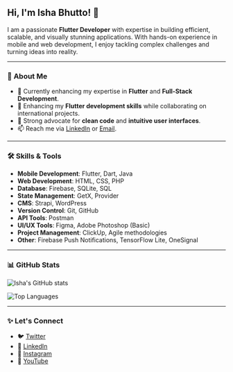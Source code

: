 ## Hi, I'm Isha Bhutto! 👋
I am a passionate **Flutter Developer** with expertise in building efficient, scalable, and visually stunning applications. With hands-on experience in mobile and web development, I enjoy tackling complex challenges and turning ideas into reality. 

---

### 🚀 **About Me**
- 🔭 Currently enhancing my expertise in **Flutter** and **Full-Stack Development**.
- 🌱 Enhancing my **Flutter development skills** while collaborating on international projects.
- 🎨 Strong advocate for **clean code** and **intuitive user interfaces**.
- 📫 Reach me via [LinkedIn](https://www.linkedin.com/in/isha-bhutto-29359621b/) or [Email](mailto:ishabhuutto@gmail.com).

---

### 🛠 **Skills & Tools**
- **Mobile Development**: Flutter, Dart, Java
- **Web Development**: HTML, CSS, PHP
- **Database**: Firebase, SQLite, SQL
- **State Management**: GetX, Provider
- **CMS**: Strapi, WordPress
- **Version Control**: Git, GitHub
- **API Tools**: Postman
- **UI/UX Tools**: Figma, Adobe Photoshop (Basic)
- **Project Management**: ClickUp, Agile methodologies
- **Other**: Firebase Push Notifications, TensorFlow Lite, OneSignal

---

### 📊 **GitHub Stats**
![Isha's GitHub stats](https://github-readme-stats.vercel.app/api?username=ishabhutto&show_icons=true&theme=radical&count_private=true)

![Top Languages](https://github-readme-stats.vercel.app/api/top-langs/?username=ishabhutto&layout=compact&theme=radical)

---

### ✨ **Let's Connect**
- 🐦 [Twitter](https://twitter.com/ishabhutto) 
- 💼 [LinkedIn](https://linkedin.com/in/isha-bhutto-29359621b/)
- 📸 [Instagram](https://www.instagram.com/ishabhutto3064/)
- 🎥 [YouTube](#)
